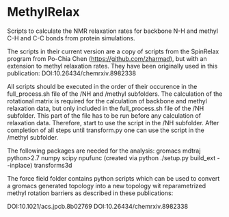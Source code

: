 # MethylRelax
Scripts to calculate the NMR relaxation rates for backbone N-H and methyl C-H and C-C bonds from protein simulations.

The scripts in their current version are a copy of scripts from the SpinRelax program from Po-Chia Chen (https://github.com/zharmad), but with an extension to methyl relaxation rates. They have been originally used in this publication:
DOI:10.26434/chemrxiv.8982338 

All scripts should be executed in the order of their occurence in the full_process.sh file of the /NH and /methyl subfolders. The calculation of the rotational matrix is required for the calculation of backbone and methyl relaxation data, but only included in the full_process.sh file of the /NH subfolder. This part of the file has to be run before any calculation of relaxation data. Therefore, start to use the script in the /NH subfolder. After completion of all steps until transform.py one can use the script in the /methyl subfolder.

The following packages are needed for the analysis:
gromacs
mdtraj
python>2.7
numpy
scipy
npufunc (created via python ./setup.py build_ext --inplace)
transforms3d

The force field folder contains python scripts which can be used to convert a gromacs generated topology into a new topology wit reparametrized methyl rotation barriers as described in these publications:

DOI:10.1021/acs.jpcb.8b02769
DOI:10.26434/chemrxiv.8982338 
